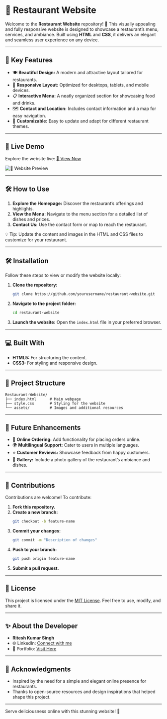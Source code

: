 # 🍴 Restaurant Website

Welcome to the **Restaurant Website** repository! 🌟 This visually appealing and fully responsive website is designed to showcase a restaurant’s menu, services, and ambiance. Built using **HTML** and **CSS**, it delivers an elegant and seamless user experience on any device.

---

## 🌟 Key Features

- 🍽️ **Beautiful Design:** A modern and attractive layout tailored for restaurants.
- 📱 **Responsive Layout:** Optimized for desktops, tablets, and mobile devices.
- 📋 **Interactive Menu:** A neatly organized section for showcasing food and drinks.
- 🗺️ **Contact and Location:** Includes contact information and a map for easy navigation.
- 🎨 **Customizable:** Easy to update and adapt for different restaurant themes.

---

## 🎥 Live Demo

Explore the website live: [🔗 View Now](https://riteshsinghcs.github.io/Restaurant-website/)

![🍴 Website Preview](https://i.postimg.cc/JhgDJxSt/Screenshot-2025-01-19-232313.png)

---

## 🛠️ How to Use

1. **Explore the Homepage:** Discover the restaurant’s offerings and highlights.
2. **View the Menu:** Navigate to the menu section for a detailed list of dishes and prices.
3. **Contact Us:** Use the contact form or map to reach the restaurant.

💡 Tip: Update the content and images in the HTML and CSS files to customize for your restaurant.

---

## 🛠️ Installation

Follow these steps to view or modify the website locally:

1. **Clone the repository:**
   ```bash
   git clone https://github.com/yourusername/restaurant-website.git
   ```

2. **Navigate to the project folder:**
   ```bash
   cd restaurant-website
   ```

3. **Launch the website:**
   Open the `index.html` file in your preferred browser.

---

## 💻 Built With

- **HTML5:** For structuring the content.
- **CSS3:** For styling and responsive design.

---

## 📁 Project Structure

```
Restaurant-Website/
├── index.html      # Main webpage
├── style.css       # Styling for the website
└── assets/         # Images and additional resources
```

---

## 🚀 Future Enhancements

- 🛒 **Online Ordering:** Add functionality for placing orders online.
- 🌍 **Multilingual Support:** Cater to users in multiple languages.
- ⭐ **Customer Reviews:** Showcase feedback from happy customers.
- 📸 **Gallery:** Include a photo gallery of the restaurant’s ambiance and dishes.

---

## 🤝 Contributions

Contributions are welcome! To contribute:

1. **Fork this repository.**
2. **Create a new branch:**
   ```bash
   git checkout -b feature-name
   ```
3. **Commit your changes:**
   ```bash
   git commit -m "Description of changes"
   ```
4. **Push to your branch:**
   ```bash
   git push origin feature-name
   ```
5. **Submit a pull request.**

---

## 📜 License

This project is licensed under the [MIT License](LICENSE). Feel free to use, modify, and share it.

---

## ✨ About the Developer

- **Ritesh Kumar Singh**
- 🌐 LinkedIn: [Connect with me](https://www.linkedin.com/in/riteshkumarsinghcs/)
- 🌟 Portfolio: [Visit Here](#)

---

## 🙌 Acknowledgments

- Inspired by the need for a simple and elegant online presence for restaurants.
- Thanks to open-source resources and design inspirations that helped shape this project.

---

Serve deliciousness online with this stunning website! 🍴

